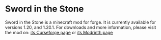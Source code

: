 # Sword in the Stone
Sword in the Stone is a minecraft mod for forge. It is currently available for versions 1.20, and 1.20.1. For downloads and more information, please visit the mod on: [its Curseforge page](https://www.curseforge.com/minecraft/mc-mods/swordinthestone) or [its Modrinth page](https://modrinth.com/mod/swordinthestone)
